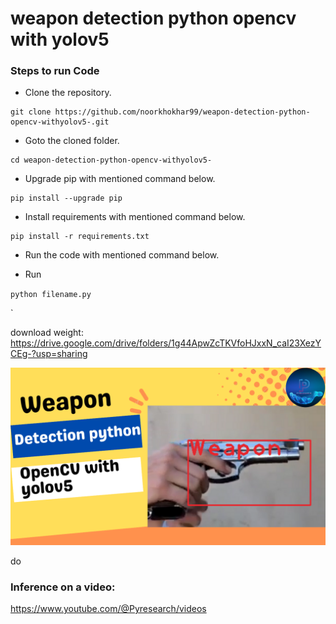# weapon detection python opencv with yolov5



### Steps to run Code
- Clone the repository.
```
git clone https://github.com/noorkhokhar99/weapon-detection-python-opencv-withyolov5-.git
```
- Goto the cloned folder.
```
cd weapon-detection-python-opencv-withyolov5-

```
- Upgrade pip with mentioned command below.
```
pip install --upgrade pip
```
- Install requirements with mentioned command below.
```
pip install -r requirements.txt
```
- Run the code with mentioned command below.

 - Run 
 
`python filename.py`

`

download weight: https://drive.google.com/drive/folders/1g44ApwZcTKVfoHJxxN_caI23XezYCEg-?usp=sharing

<p align="center">
<img src="https://github.com/noorkhokhar99/weapon-detection-python-opencv-withyolov5-/blob/main/weapon.png">
</p>



do




### Inference on a video:
https://www.youtube.com/@Pyresearch/videos
